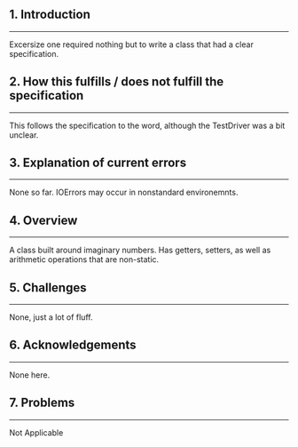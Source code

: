 ## 1. Introduction
---
Excersize one required nothing but to write a class that had a clear specification.
## 2. How this fulfills / does not fulfill the specification
---
This follows the specification to the word, although the TestDriver was a bit unclear.
## 3. Explanation of current errors 
---
None so far. IOErrors may occur in nonstandard environemnts.
## 4. Overview
---
A class built around imaginary numbers. Has getters, setters, as well as arithmetic operations that are non-static.
## 5. Challenges
---
None, just a lot of fluff.
## 6. Acknowledgements
---
None here.
## 7. Problems
---
Not Applicable